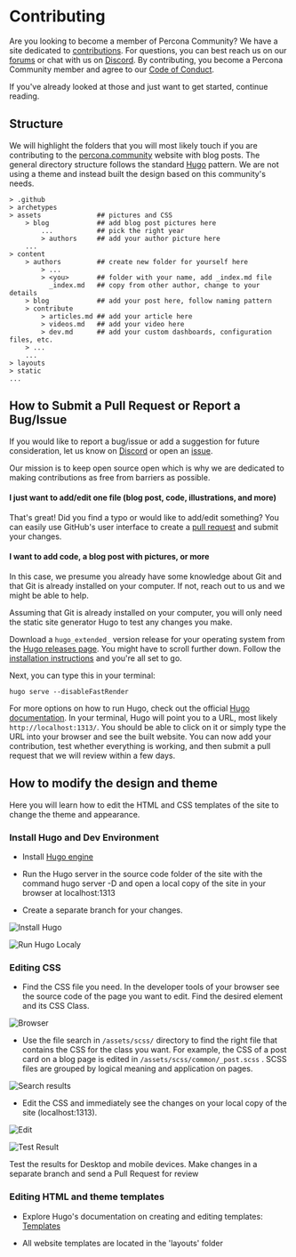 # Contributing

Are you looking to become a member of Percona Community? We have a site dedicated to [contributions](https://percona.community/contribute). For questions, you can best reach us on our [forums](https://forums.percona.com) or chat with us on [Discord](http://per.co.na/discord). By contributing, you become a Percona Community member and agree to our [Code of Conduct](content/contribute/coc.md).

If you've already looked at those and just want to get started, continue reading.

## Structure

We will highlight the folders that you will most likely touch if you are contributing to the [percona.community](https://percona.community) website with blog posts. The general directory structure follows the standard [Hugo](https://gohugo.io/) pattern. We are not using a theme and instead built the design based on this community's needs.

```
> .github
> archetypes
> assets              ## pictures and CSS
    > blog            ## add blog post pictures here
        ...           ## pick the right year
        > authors     ## add your author picture here
    ...
> content
    > authors         ## create new folder for yourself here
        > ...
        > <you>       ## folder with your name, add _index.md file
          _index.md   ## copy from other author, change to your details
    > blog            ## add your post here, follow naming pattern
    > contribute    
        > articles.md ## add your article here
        > videos.md   ## add your video here
        > dev.md      ## add your custom dashboards, configuration files, etc.
    > ...
    ...
> layouts
> static
...
```

## How to Submit a Pull Request or Report a Bug/Issue

If you would like to report a bug/issue or add a suggestion for future consideration, let us know on [Discord](https://discord.gg/mQEyGPkNbR) or open an [issue](https://github.com/percona/community/issues).

Our mission is to keep open source open which is why we are dedicated to making contributions as free from barriers as possible.

#### I just want to add/edit one file (blog post, code, illustrations, and more)

That's great! Did you find a typo or would like to add/edit something? You can easily use GitHub's user interface to create a [pull request](https://docs.github.com/en/github/collaborating-with-issues-and-pull-requests/creating-a-pull-request) and submit your changes.

#### I want to add code, a blog post with pictures, or more

In this case, we presume you already have some knowledge about Git and that Git is already installed on your computer. If not, reach out to us and we might be able to help.

Assuming that Git is already installed on your computer, you will only need the static site generator Hugo to test any changes you make.

Download a `hugo_extended_` version release for your operating system from the [Hugo releases page](https://github.com/gohugoio/hugo/releases). You might have to scroll further down. Follow the [installation instructions](https://gohugo.io/getting-started/installing/) and you're all set to go.

Next, you can type this in your terminal:

```
hugo serve --disableFastRender
```

For more options on how to run Hugo, check out the official [Hugo documentation](https://gohugo.io/commands/hugo_server/). In your terminal, Hugo will point you to a URL, most likely `http://localhost:1313/`. You should be able to click on it or simply type the URL into your browser and see the built website. You can now add your contribution, test whether everything is working, and then submit a pull request that we will review within a few days.


## How to modify the design and theme

Here you will learn how to edit the HTML and CSS templates of the site to change the theme and appearance.

### Install Hugo and Dev Environment

- Install [Hugo engine](https://gohugo.io/getting-started/installing/)

- Run the Hugo server in the source code folder of the site with the command hugo server -D and open a local copy of the site in your browser at localhost:1313

- Create a separate branch for your changes.

![Install Hugo](assets/images/contributing/InstallHugoRunServer.png)

![Run Hugo Localy](assets/images/contributing/RunLocal.png)

### Editing CSS

- Find the CSS file you need. In the developer tools of your browser see the source code of the page you want to edit. Find the desired element and its CSS Class.

![Browser](assets/images/contributing/FindClass.png)

- Use the file search in `/assets/scss/` directory to find the right file that contains the CSS for the class you want. For example, the CSS of a post card on a blog page is edited in `/assets/scss/common/_post.scss` . SCSS files are grouped by logical meaning and application on pages. 

![Search results](assets/images/contributing/SearchResults.png)

- Edit the CSS and immediately see the changes on your local copy of the site (localhost:1313).

![Edit](assets/images/contributing/EditCSS.png)

![Test Result](assets/images/contributing/TestResults.png)

Test the results for Desktop and mobile devices. Make changes in a separate branch and send a Pull Request for review

### Editing HTML and theme templates

- Explore Hugo's documentation on creating and editing templates: [Templates](https://gohugo.io/templates/)

- All website templates are located in the 'layouts' folder



